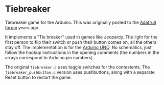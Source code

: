 # Tiebreaker
Tiebreaker game for the Arduino. This was originally posted to the [Adafruit forum](https://forums.adafruit.com/viewtopic.php?f=25&t=20729&p=140028) years ago.

It implements a "Tie breaker" used in games like Jeopardy. The light for the first person to flip their switch or push their button comes on, all the others stay off.  The implementation is for the [Arduino UNO](https://store.arduino.cc/usa/arduino-uno-rev3). No schematics, just follow the hookup instructions in the opening comments (the numbers in the arrays correspond to Arduino pin numbers).

The original `Tiebreaker.c` uses toggle switches for the contestents. The `Tiebreaker_pushbutton.c` version uses pushbuttons, along with a separate Reset button to restart the game.

